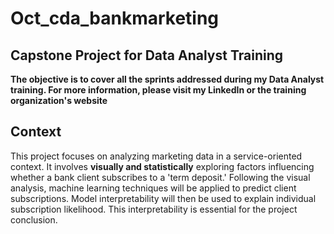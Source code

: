 # Oct_cda_bankmarketing
## Capstone Project for Data Analyst Training 

**The objective is to cover all the sprints addressed during my Data Analyst training. For more information, please visit my LinkedIn or the training organization's website**

## Context 
This project focuses on analyzing marketing data in a service-oriented context. 
It involves **visually and statistically** exploring factors influencing whether a bank client subscribes to a 'term deposit.' 
Following the visual analysis, machine learning techniques will be applied to predict client subscriptions. 
Model interpretability will then be used to explain individual subscription likelihood. This interpretability is essential for the project conclusion.
